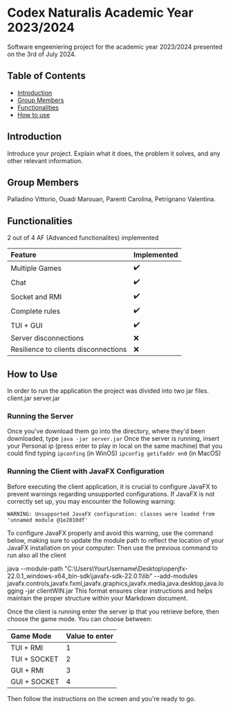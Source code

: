 # Codex Naturalis Academic Year 2023/2024

Software engeeniering project for the academic year 2023/2024 presented on the 3rd of July 2024.

## Table of Contents

- [Introduction](#Introduction)
- [Group Members](#GroupMembers)
- [Functionalities](#Functionality)
- [How to use](#HowToUse)

## Introduction

Introduce your project. Explain what it does, the problem it solves, and any other relevant information. 

## Group Members

Palladino Vittorio, Ouadi Marouan, Parenti Carolina, Petrignano Valentina.

## Functionalities

2 out of 4 AF (Advanced functionalites) implemented

   | Feature | Implemented  |
|:--------|:----|
| Multiple Games   | :heavy_check_mark:    |
| Chat  | :heavy_check_mark:    |
| Socket and RMI  | :heavy_check_mark:    |
| Complete rules  | :heavy_check_mark:    |
| TUI + GUI  | :heavy_check_mark:    |
| Server disconnections  | :x:    |
| Resilience to clients disconnections  | :x:    |
  
## How to Use

In order to run the application the project was divided into two jar files.
client.jar
server.jar

### Running the Server

Once you've download them go into the directory, where they'd been downloaded, type
`java -jar server.jar`
Once the server is running, insert your Personal ip (press enter to play in local on the same machine) that you could find typing
`ipconfing` (in WinOS)
`ipconfig getifaddr en0` (in MacOS)

### Running the Client with JavaFX Configuration

Before executing the client application, it is crucial to configure JavaFX to prevent warnings regarding unsupported configurations. If JavaFX is not correctly set up, you may encounter the following warning:

```plaintext
WARNING: Unsupported JavaFX configuration: classes were loaded from 'unnamed module @1e2010df'
```
To configure JavaFX properly and avoid this warning, use the command below, making sure to update the module path to reflect the location of your JavaFX installation on your computer:
Then use the previous command to run also all the client

java --module-path "C:\Users\YourUsername\Desktop\openjfx-22.0.1_windows-x64_bin-sdk\javafx-sdk-22.0.1\lib" --add-modules javafx.controls,javafx.fxml,javafx.graphics,javafx.media,java.desktop,java.logging -jar clientWIN.jar
This format ensures clear instructions and helps maintain the proper structure within your Markdown document.

Once the client is running enter the server ip that you retrieve before, then choose the game mode. 
You can choose between: 

   | Game Mode| Value to enter  |
|:--------|:--------|
| TUI + RMI     | 1 |
| TUI + SOCKET  | 2 |
| GUI + RMI     | 3 |
| GUI + SOCKET  | 4 |

Then follow the instructions on the screen and you're ready to go.





